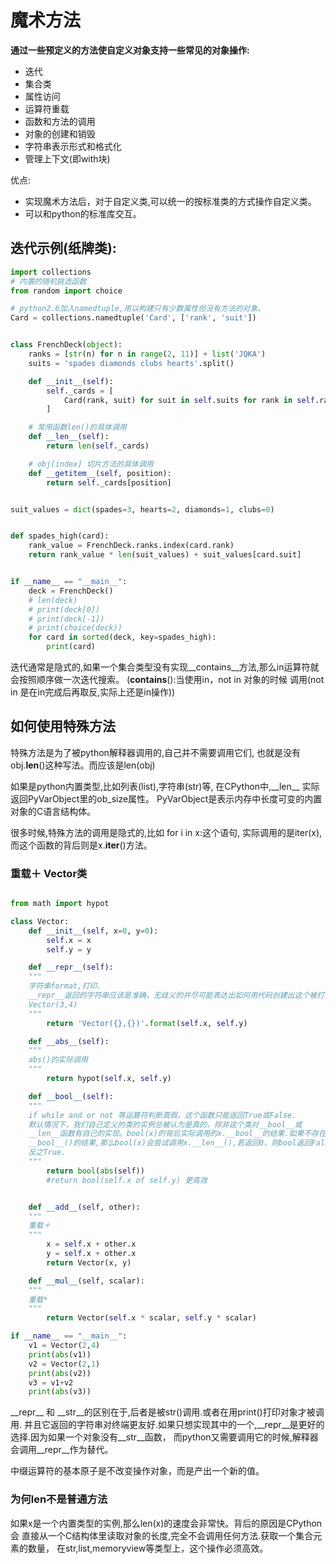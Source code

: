 # 魔术方法

**通过一些预定义的方法使自定义对象支持一些常见的对象操作:**

- 迭代
- 集合类
- 属性访问
- 运算符重载
- 函数和方法的调用
- 对象的创建和销毁
- 字符串表示形式和格式化
- 管理上下文(即with块)

优点:

- 实现魔术方法后，对于自定义类,可以统一的按标准类的方式操作自定义类。
- 可以和python的标准库交互。


## 迭代示例(纸牌类):

```python
import collections
# 内置的随机挑选函数
from random import choice

# python2.6加入namedtuple,用以构建只有少数属性但没有方法的对象。
Card = collections.namedtuple('Card', ['rank', 'suit'])


class FrenchDeck(object):
    ranks = [str(n) for n in range(2, 11)] + list('JQKA')
    suits = 'spades diamonds clubs hearts'.split()

    def __init__(self):
        self._cards = [
            Card(rank, suit) for suit in self.suits for rank in self.ranks
        ]

    # 常用函数len()的具体调用
    def __len__(self):
        return len(self._cards)

    # obj[index] 切片方法的具体调用
    def __getitem__(self, position):
        return self._cards[position]


suit_values = dict(spades=3, hearts=2, diamonds=1, clubs=0)


def spades_high(card):
    rank_value = FrenchDeck.ranks.index(card.rank)
    return rank_value * len(suit_values) + suit_values[card.suit]


if __name__ == "__main__":
    deck = FrenchDeck()
    # len(deck)
    # print(deck[0])
    # print(deck[-1])
    # print(choice(deck))
    for card in sorted(deck, key=spades_high):
        print(card)
```

迭代通常是隐式的,如果一个集合类型没有实现__contains__方法,那么in运算符就会按照顺序做一次迭代搜索。
(__contains__():当使用in，not in 对象的时候 调用(not in 是在in完成后再取反,实际上还是in操作))

## 如何使用特殊方法

特殊方法是为了被python解释器调用的,自己并不需要调用它们,
也就是没有obj.__len__()这种写法。而应该是len(obj)

 如果是python内置类型,比如列表(list),字符串(str)等,
在CPython中,\_\_len\_\_ 实际返回PyVarObject里的ob_size属性。
PyVarObject是表示内存中长度可变的内置对象的C语言结构体。

很多时候,特殊方法的调用是隐式的,比如 for i in x:这个语句,
实际调用的是iter(x),而这个函数的背后则是x.__iter__()方法。

### 重载＋ Vector类

```python

from math import hypot

class Vector:
    def __init__(self, x=0, y=0):
        self.x = x
        self.y = y

    def __repr__(self):
    """
    字符串format,打印.
    __repr__返回的字符串应该是准确，无歧义的并尽可能表达出如何用代码创建出这个被打印的对象的.
    Vector(3,4)
    """
        return 'Vector({},{})'.format(self.x, self.y)

    def __abs__(self):
    """
    abs()的实际调用
    """
        return hypot(self.x, self.y)

    def __bool__(self):
    """
    if while and or not 等运算符判断真假。这个函数只能返回True或False.
    默认情况下，我们自己定义的类的实例总被认为是真的，除非这个类对__bool__或
    __len__函数有自己的实现。bool(x)的背后实际调用的x.__bool__的结果.如果不存在
    __bool__()的结果,那么bool(x)会尝试调用x.__len__(),若返回0，则bool返回False，
    反之True.
    """
        return bool(abs(self))
        #return bool(self.x of self.y) 更高效


    def __add__(self, other):
    """
    重载＋
    """
        x = self.x + other.x
        y = self.x + other.x
        return Vector(x, y)

    def __mul__(self, scalar):
    """
    重载*
    """
        return Vector(self.x * scalar, self.y * scalar)

if __name__ == "__main__":
    v1 = Vector(2,4)
    print(abs(v1))
    v2 = Vector(2,1)
    print(abs(v2))
    v3 = v1+v2
    print(abs(v3))

```

\_\_repr\_\_ 和 \_\_str\_\_的区别在于,后者是被str()调用.或者在用print()打印对象才被调用.
并且它返回的字符串对终端更友好.如果只想实现其中的一个,__repr__是更好的选择.因为如果一个对象没有__str__函数，
而python又需要调用它的时候,解释器会调用\_\_repr\_\_作为替代。


中缀运算符的基本原子是不改变操作对象，而是产出一个新的值。

### 为何len不是普通方法

如果x是一个内置类型的实例,那么len(x)的速度会非常快。背后的原因是CPython会
直接从一个C结构体里读取对象的长度,完全不会调用任何方法.获取一个集合元素的数量，
在str,list,memoryview等类型上，这个操作必须高效。
